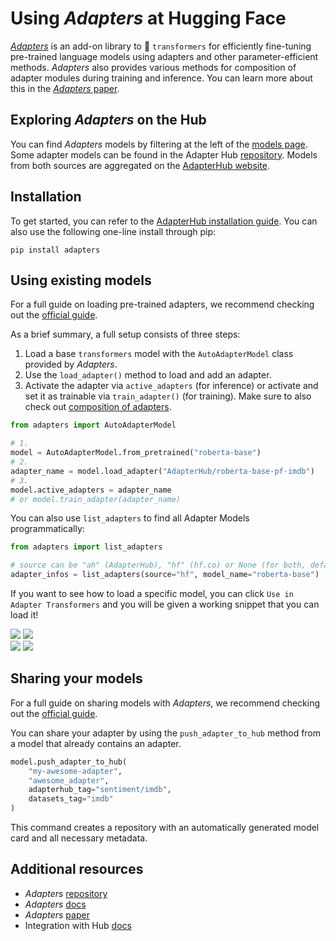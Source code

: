 # Using _Adapters_ at Hugging Face

[_Adapters_](https://github.com/adapter-hub/adapters) is an add-on library to 🤗 `transformers` for efficiently fine-tuning pre-trained language models using adapters and other parameter-efficient methods.
_Adapters_ also provides various methods for composition of adapter modules during training and inference.
You can learn more about this in the [_Adapters_ paper](https://arxiv.org/abs/2311.11077).

## Exploring _Adapters_ on the Hub

You can find _Adapters_ models by filtering at the left of the [models page](https://huggingface.co/models?library=adapter-transformers&sort=downloads). Some adapter models can be found in the Adapter Hub [repository](https://github.com/adapter-hub/hub). Models from both sources are aggregated on the [AdapterHub website](https://adapterhub.ml/explore/).

## Installation

To get started, you can refer to the [AdapterHub installation guide](https://docs.adapterhub.ml/installation.html). You can also use the following one-line install through pip:

```
pip install adapters
```

## Using existing models

For a full guide on loading pre-trained adapters, we recommend checking out the [official guide](https://docs.adapterhub.ml/loading.html). 

As a brief summary, a full setup consists of three steps:

1. Load a base `transformers` model with the `AutoAdapterModel` class provided by _Adapters_.
2. Use the `load_adapter()` method to load and add an adapter.
3. Activate the adapter via `active_adapters` (for inference) or activate and set it as trainable via `train_adapter()` (for training). Make sure to also check out [composition of adapters](https://docs.adapterhub.ml/adapter_composition.html).

```py
from adapters import AutoAdapterModel

# 1.
model = AutoAdapterModel.from_pretrained("roberta-base")
# 2.
adapter_name = model.load_adapter("AdapterHub/roberta-base-pf-imdb")
# 3.
model.active_adapters = adapter_name
# or model.train_adapter(adapter_name)
```

You can also use `list_adapters` to find all Adapter Models programmatically:

```py
from adapters import list_adapters

# source can be "ah" (AdapterHub), "hf" (hf.co) or None (for both, default)
adapter_infos = list_adapters(source="hf", model_name="roberta-base")
```

If you want to see how to load a specific model, you can click `Use in Adapter Transformers` and you will be given a working snippet that you can load it! 

<div class="flex justify-center">
<img class="block dark:hidden" src="https://huggingface.co/datasets/huggingface/documentation-images/resolve/main/hub/libraries-adapter_transformers_snippet1.png"/>
<img class="hidden dark:block" src="https://huggingface.co/datasets/huggingface/documentation-images/resolve/main/hub/libraries-adapter_transformers-snippet1-dark.png"/>
</div>

<div class="flex justify-center">
<img class="block dark:hidden" src="https://huggingface.co/datasets/huggingface/documentation-images/resolve/main/hub/libraries-adapter_transformers_snippet2.png"/>
<img class="hidden dark:block" src="https://huggingface.co/datasets/huggingface/documentation-images/resolve/main/hub/libraries-adapter_transformers-snippet2-dark.png"/>
</div>

## Sharing your models

For a full guide on sharing models with _Adapters_, we recommend checking out the [official guide](https://docs.adapterhub.ml/huggingface_hub.html#uploading-to-the-hub). 

You can share your adapter by using the `push_adapter_to_hub` method from a model that already contains an adapter.

```py
model.push_adapter_to_hub(
    "my-awesome-adapter",
    "awesome_adapter",
    adapterhub_tag="sentiment/imdb",
    datasets_tag="imdb"
)
```

This command creates a repository with an automatically generated model card and all necessary metadata.


## Additional resources

* _Adapters_ [repository](https://github.com/adapter-hub/adapters)
* _Adapters_ [docs](https://docs.adapterhub.ml)
* _Adapters_ [paper](https://arxiv.org/abs/2311.11077)
* Integration with Hub [docs](https://docs.adapterhub.ml/huggingface_hub.html)
